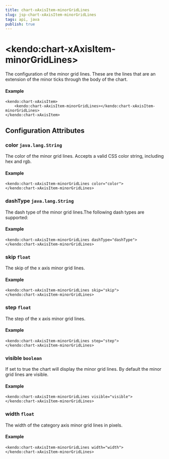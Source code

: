 ```yaml
---
title: chart-xAxisItem-minorGridLines
slug: jsp-chart-xAxisItem-minorGridLines
tags: api, java
publish: true
---
```


# \<kendo:chart-xAxisItem-minorGridLines\>

The configuration of the minor grid lines. These are the lines that are an extension of the minor ticks through the
body of the chart.

#### Example
    <kendo:chart-xAxisItem>
        <kendo:chart-xAxisItem-minorGridLines></kendo:chart-xAxisItem-minorGridLines>
    </kendo:chart-xAxisItem>

## Configuration Attributes

### color `java.lang.String`

The color of the minor grid lines. Accepts a valid CSS color string, including hex and rgb.

#### Example
    <kendo:chart-xAxisItem-minorGridLines color="color">
    </kendo:chart-xAxisItem-minorGridLines>

### dashType `java.lang.String`

The dash type of the minor grid lines.The following dash types are supported:

#### Example
    <kendo:chart-xAxisItem-minorGridLines dashType="dashType">
    </kendo:chart-xAxisItem-minorGridLines>

### skip `float`

The skip of the x axis minor grid lines.

#### Example
    <kendo:chart-xAxisItem-minorGridLines skip="skip">
    </kendo:chart-xAxisItem-minorGridLines>

### step `float`

The step of the x axis minor grid lines.

#### Example
    <kendo:chart-xAxisItem-minorGridLines step="step">
    </kendo:chart-xAxisItem-minorGridLines>

### visible `boolean`

If set to true the chart will display the minor grid lines. By default the minor grid lines are visible.

#### Example
    <kendo:chart-xAxisItem-minorGridLines visible="visible">
    </kendo:chart-xAxisItem-minorGridLines>

### width `float`

The width of the category axis minor grid lines in pixels.

#### Example
    <kendo:chart-xAxisItem-minorGridLines width="width">
    </kendo:chart-xAxisItem-minorGridLines>


